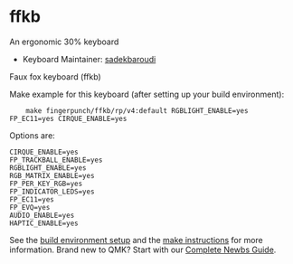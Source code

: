 # ffkb

An ergonomic 30% keyboard

* Keyboard Maintainer: [sadekbaroudi](https://github.com/sadekbaroudi)

Faux fox keyboard (ffkb)

Make example for this keyboard (after setting up your build environment):
```
    make fingerpunch/ffkb/rp/v4:default RGBLIGHT_ENABLE=yes FP_EC11=yes CIRQUE_ENABLE=yes
```

Options are:
```
CIRQUE_ENABLE=yes
FP_TRACKBALL_ENABLE=yes
RGBLIGHT_ENABLE=yes
RGB_MATRIX_ENABLE=yes
FP_PER_KEY_RGB=yes
FP_INDICATOR_LEDS=yes
FP_EC11=yes
FP_EVQ=yes
AUDIO_ENABLE=yes
HAPTIC_ENABLE=yes
```

See the [build environment setup](https://docs.qmk.fm/#/getting_started_build_tools) and the [make instructions](https://docs.qmk.fm/#/getting_started_make_guide) for more information. Brand new to QMK? Start with our [Complete Newbs Guide](https://docs.qmk.fm/#/newbs).
